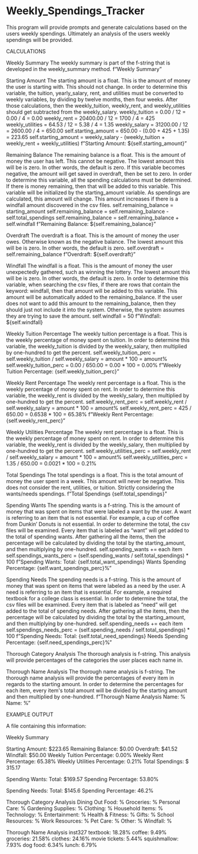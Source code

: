 # Weekly_Spendings_Tracker
This program will provide prompts and generate calculations based on the users weekly spendings. Ultimately an analysis of the users weekly spendings will be provided.

CALCULATIONS

Weekly Summary
  The weekly summary is part of the f-string that is developed in the weekly_summary method.
  f“Weekly Summary”

Starting Amount
  The starting amount is a float. This is the amount of money the user is starting with. This should not change. 
  In order to determine this variable, the tuition, yearly_salary, rent, and utilities must be converted to weekly variables, by dividing by twelve months, then four weeks.   After those calculations, then the weekly_tuition, weekly_rent, and weekly_utilities should get subtracted from the weekly_salary. 
  weekly_tuition = 0.00 / 12 = 0.00 / 4 = 0.00
  weekly_rent = 20400.00 / 12 = 1700 / 4 = 425
  weekly_utilities = 64.53 / 12 = 5.38 / 4 = 1.35
  weekly_salary = 31200.00 / 12 = 2600.00 / 4 = 650.00
  self.starting_amount = 650.00 - (0.00 + 425 + 1.35) = 223.65
  self.starting_amount = weekly_salary - (weekly_tuition + weekly_rent + weekly_utilities)
  f”Starting Amount: ${self.starting_amount}”

Remaining Balance
  The remaining balance is a float. This is the amount of money the user has left. This cannot be negative. The lowest amount this will be is zero. In other words, the default is zero. If this variable becomes negative, the amount will get saved in overdraft, then be set to zero.
  In order to determine this variable, all the spending calculations must be determined. If there is money remaining, then that will be added to this variable.
  This variable will be initialized by the starting_amount variable. As spendings are calculated, this amount will change. This amount increases if there is a windfall amount discovered in the csv files.
  self.remaining_balance = starting_amount
  self.remaining_balance = self.remaining_balance - self.total_spendings
  self.remaining_balance = self.remaining_balance + self.windfall
  f”Remaining Balance: ${self.remaining_balance}”

Overdraft
  The overdraft is a float. This is the amount of money the user owes. Otherwise known as the negative balance. The lowest amount this will be is zero. In other words, the default is zero.
  self.overdraft = self.remaining_balance
  f”Overdraft: ${self.overdraft}”

Windfall
  The windfall is a float. This is the amount of money the user unexpectedly gathered, such as winning the lottery. The lowest amount this will be is zero. In other words,  the default is zero.
  In order to determine this variable, when searching the csv files, if there are rows that contain the keyword: windfall, then that amount will be added to this variable.
  This amount will be automatically added to the remaining_balance. If the user does not want to add this amount to the remaining_balance, then they should just not include   it into the system. Otherwise, the system assumes they are trying to save the amount.
  self.windfall = 50
  f”Windfall: ${self.windfall}

Weekly Tuition Percentage
  The weekly tuition percentage is a float. This is the weekly percentage of money spent on tuition.
  In order to determine this variable, the weekly_tuition is divided by the weekly_salary, then multiplied by one-hundred to get the percent.
  self.weekly_tuition_perc = self.weekly_tuition / self.weekly_salary = amount * 100 = amount%
  self.weekly_tuition_perc = 0.00 / 650.00 = 0.00 * 100 = 0.00%
  f”Weekly Tuition Percentage: {self.weekly_tuition_perc}”

Weekly Rent Percentage
  The weekly rent percentage is a float. This is the weekly percentage of money spent on rent.
  In order to determine this variable, the weekly_rent is divided by the weekly_salary, then multiplied by one-hundred to get the percent.
  self.weekly_rent_perc = self.weekly_rent / self.weekly_salary = amount * 100 = amount%
  self.weekly_rent_perc = 425 / 650.00 = 0.6538 * 100 = 65.38%
  f”Weekly Rent Percentage: {self.weekly_rent_perc}”

Weekly Utilities Percentage
  The weekly rent percentage is a float. This is the weekly percentage of money spent on rent.
  In order to determine this variable, the weekly_rent is divided by the weekly_salary, then multiplied by one-hundred to get the percent.
  self.weekly_utilities_perc = self.weekly_rent / self.weekly_salary = amount * 100 = amount%
  self.weekly_utilities_perc = 1.35 / 650.00 = 0.0021 * 100 = 0.21%

Total Spendings
  The total spendings is a float. This is the total amount of money the user spent in a week. This amount will never be negative. This does not consider the rent, utilities, or tuition. Strictly considering the wants/needs spendings.
  f”Total Spendings {self.total_spendings}”

Spending Wants
  The spending wants is a f-string. This is the amount of money that was spent on items that were labeled a want by the user. A want is referring to an item that is not essential. For example, a cup of coffee from Dunkin’ Donuts is not essential.
  In order to determine the total, the csv files will be examined. Every item that is labeled as “want” will get added to the total of spending wants. After gathering all the items, then the percentage will be calculated by dividing the total by the starting_amount, and then multiplying by one-hundred.
  self.spending_wants += each item
  self.spendings_wants_perc = (self.spending_wants / self.total_spendings) * 100
  f”Spending Wants:
			Total: {self.total_want_spendings}
			Wants Spending Percentage: {self.want_spendings_perc}%”

Spending Needs
  The spending needs is a f-string. This is the amount of money that was spent on items that were labeled as a need by the user. A need is referring to an item that is essential. For example, a required textbook for a college class is essential.
  In order to determine the total, the csv files will be examined. Every item that is labeled as “need” will get added to the total of spending needs. After gathering all the items, then the percentage will be calculated by dividing the total by the starting_amount, and then multiplying by one-hundred.
  self.spending_needs += each item
  self.spendings_needs_perc = (self.spending_needs / self.total_spendings) * 100
  f”Spending Needs:
			Total: {self.total_need_spendings}
			Needs Spending Percentage: {self.need_spendings_perc}%”

Thorough Category Analysis
  The thorough analysis is f-string. This analysis will provide percentages of the categories the user places each name in. 

Thorough Name Analysis
  The thorough name analysis is f-string. The thorough name analysis will provide the percentages of every item in regards to the starting amount.
  In order to determine the percentages for each item, every item's total amount will be divided by the starting amount and then multiplied by one-hundred.
  f”Thorough Name Analysis
      Name: %
      Name: %”


EXAMPLE OUTPUT

A file containing this information:

Weekly Summary

Starting Amount: $223.65
Remaining Balance: $0.00
Overdraft: $41.52
Windfall: $50.00
Weekly Tuition Percentage: 0.00%
Weekly Rent Percentage: 65.38%
Weekly Utilities Percentage: 0.21%
Total Spendings: $ 315.17

Spending Wants:
	Total: $169.57
	Spending Percentage: 53.80%

Spending Needs:
	Total: $145.6
Spending Percentage: 46.2%

Thorough Category Analysis
	Dining Out Food: %
	Groceries: %
	Personal Care: %
	Gardening Supplies: %
	Clothing: %
	Household Items: %
	Technology: %
	Entertainment: %
	Health & Fitness: %
	Gifts: %
	School Resources: %
	Work Resources: %
	Pet Care: %
	Other: %
	Windfall: %

Thorough Name Analysis
inst327 textbook: 18.28%
	coffee: 9.49%
	groceries: 21.58%
	clothes: 24.16%
	movie tickets: 5.44%
	squishmallow: 7.93%
	dog food: 6.34%
	lunch: 6.79%

